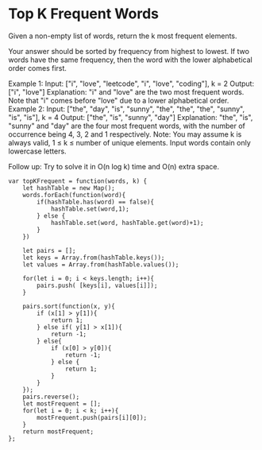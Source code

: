 # Top K Frequent Words

Given a non-empty list of words, return the k most frequent elements.

Your answer should be sorted by frequency from highest to lowest. If two words have the same frequency, then the word with the lower alphabetical order comes first.

Example 1:
Input: ["i", "love", "leetcode", "i", "love", "coding"], k = 2
Output: ["i", "love"]
Explanation: "i" and "love" are the two most frequent words.
    Note that "i" comes before "love" due to a lower alphabetical order.
Example 2:
Input: ["the", "day", "is", "sunny", "the", "the", "the", "sunny", "is", "is"], k = 4
Output: ["the", "is", "sunny", "day"]
Explanation: "the", "is", "sunny" and "day" are the four most frequent words,
    with the number of occurrence being 4, 3, 2 and 1 respectively.
Note:
You may assume k is always valid, 1 ≤ k ≤ number of unique elements.
Input words contain only lowercase letters.

Follow up:
Try to solve it in O(n log k) time and O(n) extra space.

```
var topKFrequent = function(words, k) {
    let hashTable = new Map();
    words.forEach(function(word){
        if(hashTable.has(word) == false){
            hashTable.set(word,1);
        } else {
            hashTable.set(word, hashTable.get(word)+1);
        }
    })

    let pairs = [];
    let keys = Array.from(hashTable.keys());
    let values = Array.from(hashTable.values());

    for(let i = 0; i < keys.length; i++){
        pairs.push( [keys[i], values[i]]);
    }
      
    pairs.sort(function(x, y){
        if (x[1] > y[1]){
            return 1;
        } else if( y[1] > x[1]){
            return -1;
        } else{
            if (x[0] > y[0]){
                return -1;
            } else {
                return 1;
            }
        }     
    });
    pairs.reverse();
    let mostFrequent = [];
    for(let i = 0; i < k; i++){
        mostFrequent.push(pairs[i][0]);
    }
    return mostFrequent;  
};
```
